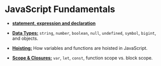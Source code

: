 # JavaScript Fundamentals
- [**statement, expression and declaration**](statement-expression-declaration.md)

- [**Data Types:**](data-types.md) `string`, `number`, `boolean`, `null`, `undefined`, `symbol`, `bigint`, and objects.

- [**Hoisting:**](hoisting.md) How variables and functions are hoisted in JavaScript.

- [**Scope & Closures:**](scope-and-closures.md) `var`, `let`, `const`, function scope vs. block scope.